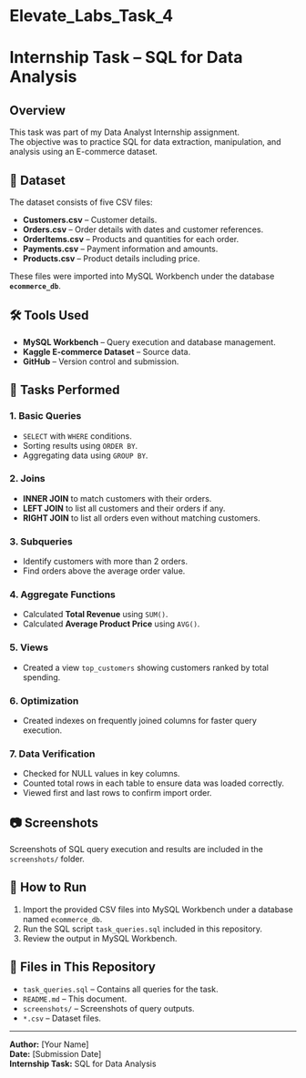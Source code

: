 # Elevate_Labs_Task_4

# Internship Task – SQL for Data Analysis

##  Overview
This task was part of my Data Analyst Internship assignment.  
The objective was to practice SQL for data extraction, manipulation, and analysis using an E-commerce dataset.

## 📂 Dataset
The dataset consists of five CSV files:
- **Customers.csv** – Customer details.
- **Orders.csv** – Order details with dates and customer references.
- **OrderItems.csv** – Products and quantities for each order.
- **Payments.csv** – Payment information and amounts.
- **Products.csv** – Product details including price.

These files were imported into MySQL Workbench under the database **`ecommerce_db`**.

## 🛠 Tools Used
- **MySQL Workbench** – Query execution and database management.
- **Kaggle E-commerce Dataset** – Source data.
- **GitHub** – Version control and submission.

## 📑 Tasks Performed

### 1. **Basic Queries**
- `SELECT` with `WHERE` conditions.
- Sorting results using `ORDER BY`.
- Aggregating data using `GROUP BY`.

### 2. **Joins**
- **INNER JOIN** to match customers with their orders.
- **LEFT JOIN** to list all customers and their orders if any.
- **RIGHT JOIN** to list all orders even without matching customers.

### 3. **Subqueries**
- Identify customers with more than 2 orders.
- Find orders above the average order value.

### 4. **Aggregate Functions**
- Calculated **Total Revenue** using `SUM()`.
- Calculated **Average Product Price** using `AVG()`.

### 5. **Views**
- Created a view `top_customers` showing customers ranked by total spending.

### 6. **Optimization**
- Created indexes on frequently joined columns for faster query execution.

### 7. **Data Verification**
- Checked for NULL values in key columns.
- Counted total rows in each table to ensure data was loaded correctly.
- Viewed first and last rows to confirm import order.

## 📷 Screenshots
Screenshots of SQL query execution and results are included in the `screenshots/` folder.

## 🚀 How to Run
1. Import the provided CSV files into MySQL Workbench under a database named `ecommerce_db`.
2. Run the SQL script `task_queries.sql` included in this repository.
3. Review the output in MySQL Workbench.

## 📎 Files in This Repository
- `task_queries.sql` – Contains all queries for the task.
- `README.md` – This document.
- `screenshots/` – Screenshots of query outputs.
- `*.csv` – Dataset files.

---
**Author:** [Your Name]  
**Date:** [Submission Date]  
**Internship Task:** SQL for Data Analysis
